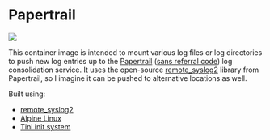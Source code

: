 Papertrail
==========

[![](https://images.microbadger.com/badges/image/stevepacker/papertrail.svg)](https://microbadger.com/images/stevepacker/papertrail "Get your own image badge on microbadger.com")

This container image is intended to mount various log files or log directories to push new log entries
up to the [Papertrail](https://papertrailapp.com/?thank=e47d87) ([sans referral code](https://papertrailapp.com/)) log consolidation service.  It uses the open-source
[remote_syslog2](https://github.com/papertrail/remote_syslog2) library from Papertrail, so I imagine it
can be pushed to alternative locations as well.

Built using:
* [remote_syslog2](https://github.com/papertrail/remote_syslog2)
* [Alpine Linux](https://www.alpinelinux.org/)
* [Tini init system](https://github.com/krallin/tini)
